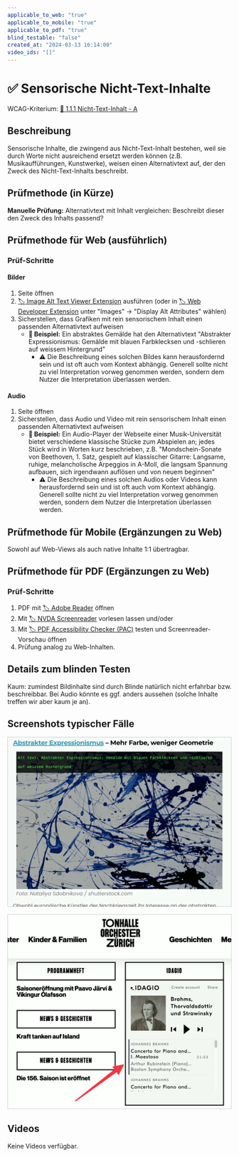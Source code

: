 ```yaml
---
applicable_to_web: "true"
applicable_to_mobile: "true"
applicable_to_pdf: "true"
blind_testable: "false"
created_at: "2024-03-13 16:14:00"
video_ids: "[]"
---
```


# ✅ Sensorische Nicht-Text-Inhalte

WCAG-Kriterium: [📜 1.1.1 Nicht-Text-Inhalt - A](..)

## Beschreibung

Sensorische Inhalte, die zwingend aus Nicht-Text-Inhalt bestehen, weil sie durch Worte nicht ausreichend ersetzt werden können (z.B. Musikaufführungen, Kunstwerke), weisen einen Alternativtext auf, der den Zweck des Nicht-Text-Inhalts beschreibt.

## Prüfmethode (in Kürze)

**Manuelle Prüfung:** Alternativtext mit Inhalt vergleichen: Beschreibt dieser den Zweck des Inhalts passend?

## Prüfmethode für Web (ausführlich)

### Prüf-Schritte

#### Bilder

1. Seite öffnen
1. [🏷️ Image Alt Text Viewer Extension](/de/tags/image-alt-text-viewer-extension) ausführen (oder in [🏷️ Web Developer Extension](/de/tags/web-developer-extension) unter "Images" → "Display Alt Attributes" wählen)
1. Sicherstellen, dass Grafiken mit rein sensorischem Inhalt einen passenden Alternativtext aufweisen
    - **🙂 Beispiel:** Ein abstraktes Gemälde hat den Alternativtext "Abstrakter Expressionismus: Gemälde mit blauen Farbklecksen und -schlieren auf weissem Hintergrund"
        - ⚠️ Die Beschreibung eines solchen Bildes kann herausfordernd sein und ist oft auch vom Kontext abhängig. Generell sollte nicht zu viel Interpretation vorweg genommen werden, sondern dem Nutzer die Interpretation überlassen werden.

#### Audio

1. Seite öffnen
1. Sicherstellen, dass Audio und Video mit rein sensorischem Inhalt einen passenden Alternativtext aufweisen
    - **🙂 Beispiel:** Ein Audio-Player der Webseite einer Musik-Universität bietet verschiedene klassische Stücke zum Abspielen an; jedes Stück wird in Worten kurz beschrieben, z.B. "Mondschein-Sonate von Beethoven, 1. Satz, gespielt auf klassischer Gitarre: Langsame, ruhige, melancholische Arpeggios in A-Moll, die langsam Spannung aufbauen, sich irgendwann auflösen und von neuem beginnen"
        - ⚠️ Die Beschreibung eines solchen Audios oder Videos kann herausfordernd sein und ist oft auch vom Kontext abhängig. Generell sollte nicht zu viel Interpretation vorweg genommen werden, sondern dem Nutzer die Interpretation überlassen werden.

## Prüfmethode für Mobile (Ergänzungen zu Web)

Sowohl auf Web-Views als auch native Inhalte 1:1 übertragbar.

## Prüfmethode für PDF (Ergänzungen zu Web)

### Prüf-Schritte
1. PDF mit [🏷️ Adobe Reader](/de/tags/adobe-reader) öffnen
1. Mit [🏷️ NVDA Screenreader](/de/tags/nvda-screenreader) vorlesen lassen und/oder
1. Mit [🏷️ PDF Accessibility Checker (PAC)](/de/tags/pdf-accessibility-checker-pac) testen und Screenreader-Vorschau öffnen
1. Prüfung analog zu Web-Inhalten.

## Details zum blinden Testen

Kaum: zumindest Bildinhalte sind durch Blinde natürlich nicht erfahrbar bzw. beschreibbar. Bei Audio könnte es ggf. anders aussehen (solche Inhalte treffen wir aber kaum je an).

## Screenshots typischer Fälle

![Abstraktes Gemälde mit Alternativtext](images/abstraktes-gemlde-mit-alternativtext.png)

![Ein Audio-Player mit klassischen Stücken - hier fehlen Text-Alternativen](images/ein-audio-player-mit-klassischen-stcken-hier-fehlen-text-alternativen.png)

## Videos

Keine Videos verfügbar.
